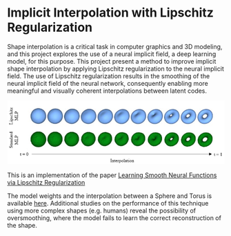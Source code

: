 # Implicit Interpolation with Lipschitz Regularization
Shape interpolation is a critical task in computer graphics and 3D modeling, and this project explores the use of a neural implicit field, a deep learning model, for this purpose. This project present a method to improve implicit shape interpolation by applying Lipschitz regularization to the neural implicit field. The use of Lipschitz regularization results in the smoothing of the neural implicit field of the neural network, consequently enabling more meaningful and visually coherent interpolations between latent codes.

![Interpolation between Sphere and Torus](images/sphere_torus.png)

This is an implementation of the paper [Learning Smooth Neural Functions via Lipschitz Regularization](https://research.nvidia.com/labs/toronto-ai/lip-mlp/lipmlp_final.pdf)

The model weights and the interpolation between a Sphere and Torus is available [here](https://drive.google.com/drive/folders/1Cr3JA6I8CvJZzK3ivughkSfly9NajQUO?usp=sharing). Additional studies on the performance of this technique using more complex shapes (e.g. humans) reveal the possibility of oversmoothing, where the model fails to learn the correct reconstruction of the shape.
